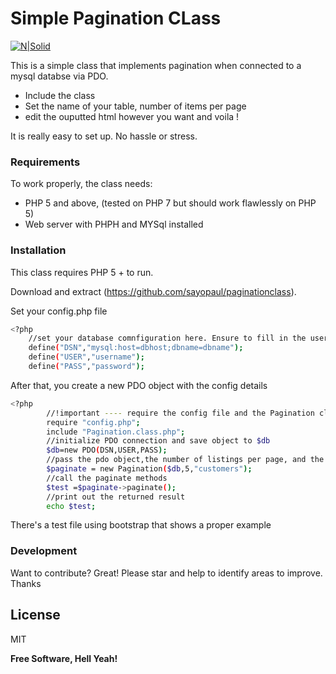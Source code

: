 # Simple Pagination CLass

[![N|Solid](https://cldup.com/dTxpPi9lDf.thumb.png)](https://nodesource.com/products/nsolid)

This is a simple class that implements pagination when connected to a mysql databse via PDO.

  - Include the class
  - Set the name of your table, number of items per page 
  - edit the ouputted html however you want and voila !



It is really easy to set up. No hassle or stress. 



### Requirements

 To work properly, the class needs:

* PHP 5 and above, (tested on PHP 7 but should work flawlessly on PHP 5)
* Web server with PHPH and MYSql installed




### Installation

This class requires PHP 5 + to run.

Download and extract  (https://github.com/sayopaul/paginationclass).

Set your config.php file

```sh
<?php
	//set your database comnfiguration here. Ensure to fill in the username and password if there is any.
	define("DSN","mysql:host=dbhost;dbname=dbname");
	define("USER","username");
	define("PASS","password");
```

After that, you create a new PDO object with the config details
```sh
<?php
		//!important ---- require the config file and the Pagination class
		require "config.php";
		include "Pagination.class.php";
		//initialize PDO connection and save object to $db
		$db=new PDO(DSN,USER,PASS);
		//pass the pdo object,the number of listings per page, and the table name to the class. 
		$paginate = new Pagination($db,5,"customers");
		//call the paginate methods
		$test =$paginate->paginate();
		//print out the returned result
		echo $test;
```
 There's a test file using bootstrap that shows a proper example







### Development

Want to contribute? Great!
Please star and help to identify areas to improve. Thanks 





License
----

MIT


**Free Software, Hell Yeah!**

